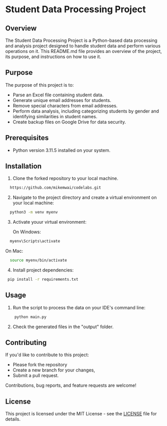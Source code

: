 # Student Data Processing Project

## Overview

The Student Data Processing Project is a Python-based data processing and analysis project designed to handle student data and perform various operations on it. This README.md file provides an overview of the project, its purpose, and instructions on how to use it.

## Purpose

The purpose of this project is to:

- Parse an Excel file containing student data.
- Generate unique email addresses for students.
- Remove special characters from email addresses.
- Perform data analysis, including categorizing students by gender and identifying similarities in student names.
- Create backup files on Google Drive for data security.

## Prerequisites
- Python version 3.11.5 installed on your system.

## Installation

1. Clone the forked repository to your local machine.

 ```sh 
   https://github.com/mikemwai/codelabs.git
 ```

2. Navigate to the project directory and create a virtual environment on your local machine: 

 ```sh 
   python3 -m venv myenv
 ```

3. Activate youur virtual environment:

   On Windows:

 ```sh 
   myenv\Scripts\activate
 ```

   On Mac:

 ```sh 
   source myenv/bin/activate
 ```

4. Install project dependencies:

  ```sh
   pip install -r requirements.txt
  ```

## Usage

1. Run the script to process the data on your IDE's command line:

```sh
    python main.py
```

2. Check the generated files in the "output" folder.

## Contributing

If you'd like to contribute to this project:
- Please fork the repository
- Create a new branch for your changes,
- Submit a pull request. 

Contributions, bug reports, and feature requests are welcome!

## License
This project is licensed under the MIT License - see the [LICENSE](LICENSE) file for details.
